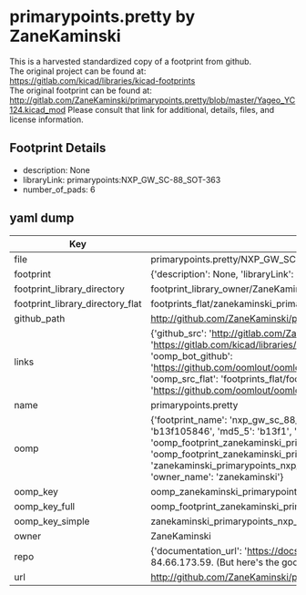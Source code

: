# primarypoints.pretty by ZaneKaminski  
This is a harvested standardized copy of a footprint from github.  
The original project can be found at:  
https://gitlab.com/kicad/libraries/kicad-footprints  
The original footprint can be found at:
http://gitlab.com/ZaneKaminski/primarypoints.pretty/blob/master/Yageo_YC124.kicad_mod
Please consult that link for additional, details, files, and license information.  
## Footprint Details
* description: None  
* libraryLink: primarypoints:NXP_GW_SC-88_SOT-363  
* number_of_pads: 6  
## yaml dump  
| Key | Value |  
| --- | --- |  
| file | primarypoints.pretty/NXP_GW_SC-88_SOT-363.kicad_mod |  
| footprint | {'description': None, 'libraryLink': 'primarypoints:NXP_GW_SC-88_SOT-363', 'number_of_pads': 6} |  
| footprint_library_directory | footprint_library_owner/ZaneKaminski_primarypoints.pretty |  
| footprint_library_directory_flat | footprints_flat/zanekaminski_primarypoints_nxp_gw_sc_88_sot_363/working |  
| github_path | http://github.com/ZaneKaminski/primarypoints.pretty/blob/master/NXP_GW_SC-88_SOT-363.kicad_mod |  
| links | {'github_src': 'http://gitlab.com/ZaneKaminski/primarypoints.pretty/blob/master/Yageo_YC124.kicad_mod', 'github_src_repo': 'https://gitlab.com/kicad/libraries/kicad-footprints', 'oomp_bot': 'footprints/zanekaminski_primarypoints_nxp_gw_sc_88_sot_363/working', 'oomp_bot_github': 'https://github.com/oomlout/oomlout_oomp_footprint_bot/tree/main/footprints/zanekaminski_primarypoints_nxp_gw_sc_88_sot_363/working', 'oomp_src_flat': 'footprints_flat/footprints_flat/zanekaminski_primarypoints_nxp_gw_sc_88_sot_363/working', 'oomp_src_flat_github': 'https://github.com/oomlout/oomlout_oomp_footprint_src/tree/main/footprints_flat/zanekaminski_primarypoints_nxp_gw_sc_88_sot_363/working'} |  
| name | primarypoints.pretty |  
| oomp | {'footprint_name': 'nxp_gw_sc_88_sot_363', 'library_name': 'primarypoints', 'md5': 'b13f105846bf2f42186f2fd2440a8817', 'md5_10': 'b13f105846', 'md5_5': 'b13f1', 'md5_6': 'b13f10', 'oomp_key': 'oomp_zanekaminski_primarypoints_nxp_gw_sc_88_sot_363', 'oomp_key_extra': 'oomp_footprint_zanekaminski_primarypoints_nxp_gw_sc_88_sot_363', 'oomp_key_full': 'oomp_footprint_zanekaminski_primarypoints_nxp_gw_sc_88_sot_363_b13f10', 'oomp_key_simple': 'zanekaminski_primarypoints_nxp_gw_sc_88_sot_363', 'original_filename': 'primarypoints.pretty/NXP_GW_SC-88_SOT-363.kicad_mod', 'owner_name': 'zanekaminski'} |  
| oomp_key | oomp_zanekaminski_primarypoints_nxp_gw_sc_88_sot_363 |  
| oomp_key_full | oomp_footprint_zanekaminski_primarypoints_nxp_gw_sc_88_sot_363 |  
| oomp_key_simple | zanekaminski_primarypoints_nxp_gw_sc_88_sot_363 |  
| owner | ZaneKaminski |  
| repo | {'documentation_url': 'https://docs.github.com/rest/overview/resources-in-the-rest-api#rate-limiting', 'message': "API rate limit exceeded for 84.66.173.59. (But here's the good news: Authenticated requests get a higher rate limit. Check out the documentation for more details.)"} |  
| url | http://github.com/ZaneKaminski/primarypoints.pretty |  

